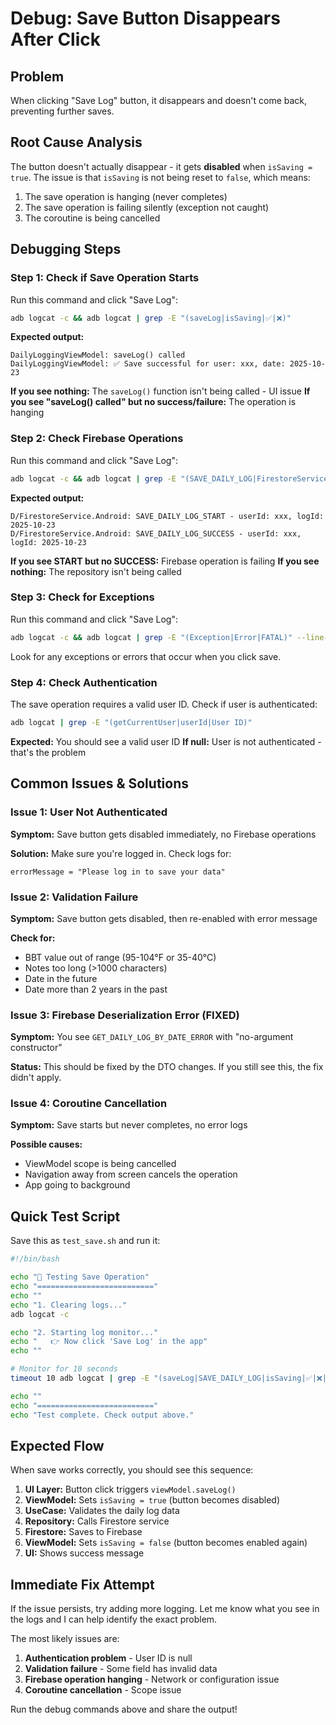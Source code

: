# Debug: Save Button Disappears After Click

## Problem
When clicking "Save Log" button, it disappears and doesn't come back, preventing further saves.

## Root Cause Analysis

The button doesn't actually disappear - it gets **disabled** when `isSaving = true`. The issue is that `isSaving` is not being reset to `false`, which means:

1. The save operation is hanging (never completes)
2. The save operation is failing silently (exception not caught)
3. The coroutine is being cancelled

## Debugging Steps

### Step 1: Check if Save Operation Starts

Run this command and click "Save Log":

```bash
adb logcat -c && adb logcat | grep -E "(saveLog|isSaving|✅|❌)"
```

**Expected output:**
```
DailyLoggingViewModel: saveLog() called
DailyLoggingViewModel: ✅ Save successful for user: xxx, date: 2025-10-23
```

**If you see nothing:** The `saveLog()` function isn't being called - UI issue
**If you see "saveLog() called" but no success/failure:** The operation is hanging

### Step 2: Check Firebase Operations

Run this command and click "Save Log":

```bash
adb logcat -c && adb logcat | grep -E "(SAVE_DAILY_LOG|FirestoreService\.Android)"
```

**Expected output:**
```
D/FirestoreService.Android: SAVE_DAILY_LOG_START - userId: xxx, logId: 2025-10-23
D/FirestoreService.Android: SAVE_DAILY_LOG_SUCCESS - userId: xxx, logId: 2025-10-23
```

**If you see START but no SUCCESS:** Firebase operation is failing
**If you see nothing:** The repository isn't being called

### Step 3: Check for Exceptions

Run this command and click "Save Log":

```bash
adb logcat -c && adb logcat | grep -E "(Exception|Error|FATAL)" --line-buffered
```

Look for any exceptions or errors that occur when you click save.

### Step 4: Check Authentication

The save operation requires a valid user ID. Check if user is authenticated:

```bash
adb logcat | grep -E "(getCurrentUser|userId|User ID)"
```

**Expected:** You should see a valid user ID
**If null:** User is not authenticated - that's the problem

## Common Issues & Solutions

### Issue 1: User Not Authenticated

**Symptom:** Save button gets disabled immediately, no Firebase operations

**Solution:** Make sure you're logged in. Check logs for:
```
errorMessage = "Please log in to save your data"
```

### Issue 2: Validation Failure

**Symptom:** Save button gets disabled, then re-enabled with error message

**Check for:**
- BBT value out of range (95-104°F or 35-40°C)
- Notes too long (>1000 characters)
- Date in the future
- Date more than 2 years in the past

### Issue 3: Firebase Deserialization Error (FIXED)

**Symptom:** You see `GET_DAILY_LOG_BY_DATE_ERROR` with "no-argument constructor"

**Status:** This should be fixed by the DTO changes. If you still see this, the fix didn't apply.

### Issue 4: Coroutine Cancellation

**Symptom:** Save starts but never completes, no error logs

**Possible causes:**
- ViewModel scope is being cancelled
- Navigation away from screen cancels the operation
- App going to background

## Quick Test Script

Save this as `test_save.sh` and run it:

```bash
#!/bin/bash

echo "🧪 Testing Save Operation"
echo "=========================="
echo ""
echo "1. Clearing logs..."
adb logcat -c

echo "2. Starting log monitor..."
echo "   👉 Now click 'Save Log' in the app"
echo ""

# Monitor for 10 seconds
timeout 10 adb logcat | grep -E "(saveLog|SAVE_DAILY_LOG|isSaving|✅|❌|Exception)" --line-buffered

echo ""
echo "=========================="
echo "Test complete. Check output above."
```

## Expected Flow

When save works correctly, you should see this sequence:

1. **UI Layer:** Button click triggers `viewModel.saveLog()`
2. **ViewModel:** Sets `isSaving = true` (button becomes disabled)
3. **UseCase:** Validates the daily log data
4. **Repository:** Calls Firestore service
5. **Firestore:** Saves to Firebase
6. **ViewModel:** Sets `isSaving = false` (button becomes enabled again)
7. **UI:** Shows success message

## Immediate Fix Attempt

If the issue persists, try adding more logging. Let me know what you see in the logs and I can help identify the exact problem.

The most likely issues are:
1. **Authentication problem** - User ID is null
2. **Validation failure** - Some field has invalid data
3. **Firebase operation hanging** - Network or configuration issue
4. **Coroutine cancellation** - Scope issue

Run the debug commands above and share the output!
